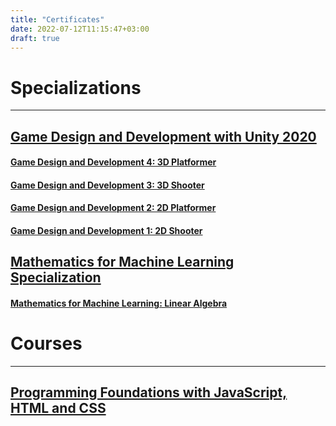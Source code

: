 ```yaml
---
title: "Certificates"
date: 2022-07-12T11:15:47+03:00
draft: true
---
```

# Specializations
***
## [Game Design and Development with Unity 2020](https://www.coursera.org/specializations/game-design-and-development?authProvider=koc-university&currentTab=MY_COURSES&productId=59ku0FTrEeuYeQ72OswWgQ&productType=s12n&showMiniModal=true)

#### [Game Design and Development 4: 3D Platformer](https://www.coursera.org/account/accomplishments/verify/57QFP8BZA9PA)
#### [Game Design and Development 3: 3D Shooter](https://www.coursera.org/account/accomplishments/verify/5HECCGYYDXA5)
#### [Game Design and Development 2: 2D Platformer](https://www.coursera.org/account/accomplishments/verify/2U5TA7XVQUXM)
#### [Game Design and Development 1: 2D Shooter](https://www.coursera.org/account/accomplishments/verify/QP735FHDT4MU)

## [Mathematics for Machine Learning Specialization](https://www.coursera.org/specializations/mathematics-machine-learning)

#### [Mathematics for Machine Learning: Linear Algebra](https://www.coursera.org/specializations/mathematics-machine-learning)


# Courses
***
## [Programming Foundations with JavaScript, HTML and CSS](https://www.coursera.org/account/accomplishments/verify/6U7RRRSFNBCA)
